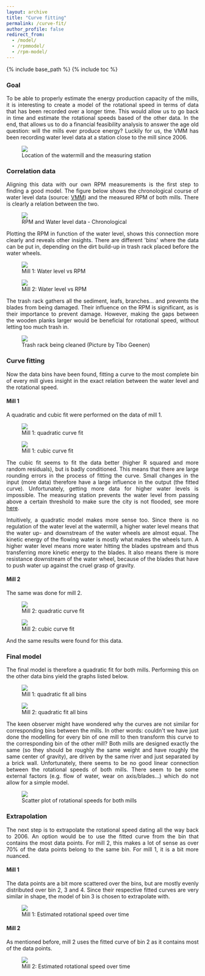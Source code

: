 ```yaml
---
layout: archive
title: "Curve fitting"
permalink: /curve-fit/
author_profile: false
redirect_from:
  - /model/
  - /rpmmodel/
  - /rpm-model/
---
```

<style>body {text-align: justify}</style>

{% include base_path %}
{% include toc %}

### Goal

To be able to properly estimate the energy production capacity of the mills, it is interesting to create a model of the rotational speed in terms of data that has been recorded over a longer time. This would allow us to go back in time and estimate the rotational speeds based of the other data. In the end, that allows us to do a financial feasibility analysis to answer the age old question: will the mills ever produce energy? Luckily for us, the VMM has been recording water level data at a station close to the mill since 2006.

<figure>
  <img src="/images/modelfitgraphs/mapwithlegend.png">
  <figcaption>Location of the watermill and the measuring station</figcaption>
</figure>

### Correlation data

Aligning this data with our own RPM measurements is the first step to finding a good model. The figure below shows the chronological course of water level data (source: [VMM](https://www.waterinfo.be/station/01K08_012)) and the measured RPM of both mills. There is clearly a relation between the two.

<figure>
  <div class="zoom-without-container">
        <img src="/images/modelfitgraphs/RPM-and-water level-data.png">
  </div>
  <figcaption>RPM and Water level data - Chronological</figcaption>
</figure>

Plotting the RPM in function of the water level, shows this connection more clearly and reveals other insights. There are different 'bins' where the data can be put in, depending on the dirt build-up in trash rack placed before the water wheels.

<figure>
  <div class="zoom-without-container">
        <img src="/images/modelfitgraphs/AllDataUnfitted-Mill-1.png">
  </div>
  <figcaption>Mill 1: Water level vs RPM</figcaption>
</figure>

<figure>
  <div class="zoom-without-container">
        <img src="/images/modelfitgraphs/AllDataUnfitted-Mill-2.png">
  </div>
  <figcaption>Mill 2: Water level vs RPM</figcaption>
</figure>

The trash rack gathers all the sediment, leafs, branches... and prevents the blades from being damaged. Their influence on the RPM is significant, as is their importance to prevent damage. However, making the gaps between the wooden planks larger would be beneficial for rotational speed, without letting too much trash in.

<figure>
  <img src="/images/modelfitgraphs/trash-rack-cleaning.jpg">
  <figcaption>Trash rack being cleaned (Picture by Tibo Geenen)</figcaption>
</figure>

### Curve fitting

Now the data bins have been found, fitting a curve to the most complete bin of every mill gives insight in the exact relation between the water level and the rotational speed.

#### Mill 1

A quadratic and cubic fit were performed on the data of mill 1.

<figure>
  <div class="zoom-without-container">
        <img src="/images/modelfitgraphs/ModelFit-Mill-1-Most-complete-Quadratic.png">
  </div>
  <figcaption>Mill 1: quadratic curve fit</figcaption>
</figure>

<figure>
  <div class="zoom-without-container">
        <img src="/images/modelfitgraphs/ModelFit-Mill-1-Most-complete-Cubic.png">
  </div>
  <figcaption>Mill 1: cubic curve fit</figcaption>
</figure>

The cubic fit seems to fit the data better (higher R squared and more random residuals), but is badly conditioned. This means that there are large rounding errors in the process of fitting the curve. Small changes in the input (more data) therefore have a large influence in the output (the fitted curve). Unfortunately, getting more data for higher water levels is impossible. The measuring station prevents the water level from passing above a certain threshold to make sure the city is not flooded, see more [here](https://arenberg-watermill.github.io/water-level-station/).

Intuitively, a quadratic model makes more sense too. Since there is no regulation of the water level at the watermill, a higher water level means that the water up- and downstream of the water wheels are almost equal. The kinetic energy of the flowing water is mostly what makes the wheels turn.
A higher water level means more water hitting the blades upstream and thus transferring more kinetic energy to the blades. It also means there is more resistance downstream of the water wheel, because of the blades that have to push water up against the cruel grasp of gravity.

#### Mill 2

The same was done for mill 2.

<figure>
  <div class="zoom-without-container">
        <img src="/images/modelfitgraphs/ModelFit-Mill-2-Most-complete-Quadratic.png">
  </div>
  <figcaption>Mill 2: quadratic curve fit</figcaption>
</figure>

<figure>
  <div class="zoom-without-container">
        <img src="/images/modelfitgraphs/ModelFit-Mill-2-Most-complete-Cubic.png">
  </div>
  <figcaption>Mill 2: cubic curve fit</figcaption>
</figure>

And the same results were found for this data.

### Final model

The final model is therefore a quadratic fit for both mills. Performing this on the other data bins yield the graphs listed below.

<figure>
  <div class="zoom-without-container">
        <img src="/images/modelfitgraphs/quadraticfit-alldata-mill1.png">
  </div>
  <figcaption>Mill 1: quadratic fit all bins</figcaption>
</figure>

<figure>
  <div class="zoom-without-container">
        <img src="/images/modelfitgraphs/quadraticfit-alldata-mill2.png">
  </div>
  <figcaption>Mill 2: quadratic fit all bins</figcaption>
</figure>

The keen observer might have wondered why the curves are not similar for corresponding bins between the mills. In other words: couldn't we have just done the modelling for every bin of one mill to then transform this curve to the corresponding bin of the other mill? Both mills are designed exactly the same (so they should be roughly the same weight and have roughly the same center of gravity), are driven by the same river and just separated by a brick wall. Unfortunately, there seems to be no good linear connection between the rotational speeds of both mills. There seem to be some external factors (e.g. flow of water, wear on axis/blades...) which do not allow for a simple model.

<figure>
  <div class="zoom-without-container">
        <img src="/images/modelfitgraphs/RPM1-2-scatter.png">
  </div>
  <figcaption>Scatter plot of rotational speeds for both mills</figcaption>
</figure>

### Extrapolation

The next step is to extrapolate the rotational speed dating all the way back to 2006. An option would be to use the fitted curve from the bin that contains the most data points. For mill 2, this makes a lot of sense as over 70% of the data points belong to the same bin. For mill 1, it is a bit more nuanced.

#### Mill 1
The data points are a bit more scattered over the bins, but are mostly evenly distributed over bin 2, 3 and 4. Since their respective fitted curves are very similar in shape, the model of bin 3 is chosen to extrapolate with.

<figure>
  <div class="zoom-without-container">
        <img src="/images/modelfitgraphs/mill1-extrapolate-quadratic-most-probable.png">
  </div>
  <figcaption>Mill 1: Estimated rotational speed over time</figcaption>
</figure>


#### Mill 2
As mentioned before, mill 2 uses the fitted curve of bin 2 as it contains most of the data points.

<figure>
  <div class="zoom-without-container">
        <img src="/images/modelfitgraphs/mill2-extrapolate-quadratic-most-data.png">
  </div>
  <figcaption>Mill 2: Estimated rotational speed over time</figcaption>
</figure>